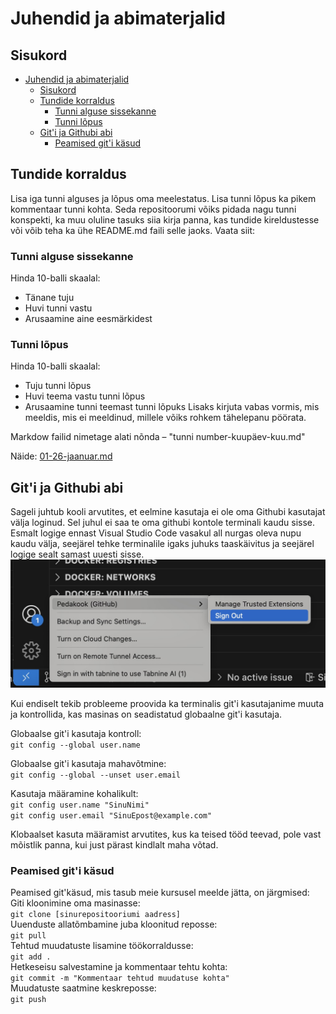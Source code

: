 # Juhendid ja abimaterjalid  
## Sisukord
- [Juhendid ja abimaterjalid](#juhendid-ja-abimaterjalid)
  - [Sisukord](#sisukord)
  - [Tundide korraldus](#tundide-korraldus)
    - [Tunni alguse sissekanne](#tunni-alguse-sissekanne)
    - [Tunni lõpus](#tunni-lõpus)
  - [Git'i ja Githubi abi](#giti-ja-githubi-abi)
    - [Peamised git'i käsud](#peamised-giti-käsud)
## Tundide korraldus
Lisa iga tunni alguses ja lõpus oma meelestatus. Lisa tunni lõpus ka pikem kommentaar tunni kohta. Seda repositoorumi võiks pidada nagu tunni konspekti, ka muu oluline tasuks siia kirja panna, kas tundide kireldustesse või võib teha ka ühe README.md faili selle jaoks.
Vaata siit:
### Tunni alguse sissekanne
Hinda 10-balli skaalal:
* Tänane tuju
* Huvi tunni vastu
* Arusaamine aine eesmärkidest

### Tunni lõpus
Hinda 10-balli skaalal:
* Tuju tunni lõpus
* Huvi teema vastu tunni lõpus
* Arusaamine tunni teemast tunni lõpuks
Lisaks kirjuta vabas vormis, mis meeldis, mis ei meeldinud, millele võiks rohkem tähelepanu pöörata.

Markdow failid nimetage alati nõnda – "tunni number-kuupäev-kuu.md"

Näide: [01-26-jaanuar.md](01-26-jaanuar.md)

## Git'i ja Githubi abi
Sageli juhtub kooli arvutites, et eelmine kasutaja ei ole oma Githubi kasutajat välja loginud. Sel juhul ei saa te oma githubi kontole terminali kaudu sisse. Esmalt logige ennast Visual Studio Code vasakul all nurgas oleva nupu kaudu välja, seejärel tehke terminalile igaks juhuks taaskäivitus ja seejärel logige sealt samast uuesti sisse.
![Gthub log out](img/vscodeuser.jpg) 

Kui endiselt tekib probleeme proovida ka terminalis git'i kasutajanime muuta ja kontrollida, kas masinas on seadistatud globaalne git'i kasutaja.

Globaalse git'i kasutaja kontroll:  
`git config --global user.name`

Globaalse git'i kasutaja mahavõtmine:  
`git config --global --unset user.email`

Kasutaja määramine kohalikult:  
`git config user.name "SinuNimi"`  
`git config user.email "SinuEpost@example.com"`  

Klobaalset kasuta määramist arvutites, kus ka teised tööd teevad, pole vast mõistlik panna, kui just pärast kindlalt maha võtad.

### Peamised git'i käsud
Peamised git'käsud, mis tasub meie kursusel meelde jätta, on järgmised:  
Giti kloonimine oma masinasse:  
`git clone [sinurepositooriumi aadress]`  
Uuenduste allatõmbamine juba kloonitud reposse:  
`git pull`  
Tehtud muudatuste lisamine töökorraldusse:  
`git add .`  
Hetkeseisu salvestamine ja kommentaar tehtu kohta:  
`git commit -m "Kommentaar tehtud muudatuse kohta"`  
Muudatuste saatmine keskreposse:  
`git push`   

